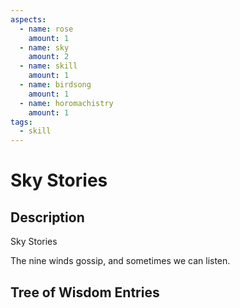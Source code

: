 ```yaml
---
aspects: 
  - name: rose
    amount: 1
  - name: sky
    amount: 2
  - name: skill
    amount: 1
  - name: birdsong
    amount: 1
  - name: horomachistry
    amount: 1
tags:
  - skill
---
```


# Sky Stories

## Description
Sky Stories

The nine winds gossip, and sometimes we can listen.
## Tree of Wisdom Entries